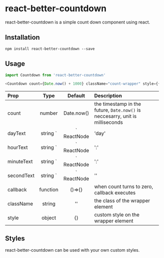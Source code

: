 # react-better-countdown
react-better-countdown is a simple count down component using react.

## Installation

`npm install react-better-countdown --save`

## Usage

```javascript
import Countdown from 'react-better-countdown'

<Countdown count={Date.now() + 1000} className="count-wrapper" style={{color: 'red'}} dayText="天" callback={() => {}} />
```

|Prop|Type|Default|Description|
|:--|:--:|:-----:|:----------|
|count|number|Date.now()|the timestamp in the future, `Date.now()` is neccesarry, unit is milliseconds
|dayText|string `|` ReactNode|'day'|the text nearby day,`dayText="天"` means `10天10:33:22`
|hourText|string `|` ReactNode|':'|the text nearby day,`hourText="时"` means `10天10时33:22`
|minuteText|string `|` ReactNode|':'|the text nearby day,`minuteText="分"` means `10天10时33分22`
|secondText|string `|` ReactNode|''|the text nearby day,`secondText="秒"` means `10天10时33分22秒`
|callback|function|()=>{}|when count turns to zero, callback executes
|className|string|''|the class of the wrapper element
|style|object|{}|custom style on the wrapper element
## Styles

react-better-countdown can be used with your own custom styles. 